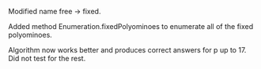 Modified name free -> fixed.

Added method Enumeration.fixedPolyominoes to enumerate all of the fixed polyominoes.

Algorithm now works better and produces correct answers for p up to 17. Did not test for the rest.

